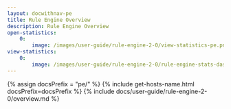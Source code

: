 ```yaml
---
layout: docwithnav-pe
title: Rule Engine Overview
description: Rule Engine Overview
open-statistics:
    0:
        image: /images/user-guide/rule-engine-2-0/view-statistics-pe.png
view-statistics:
    0:
        image: /images/user-guide/rule-engine-2-0/rule-engine-stats-dashboard.png
---
```


{% assign docsPrefix = "pe/" %}
{% include get-hosts-name.html docsPrefix=docsPrefix %}
{% include docs/user-guide/rule-engine-2-0/overview.md %}